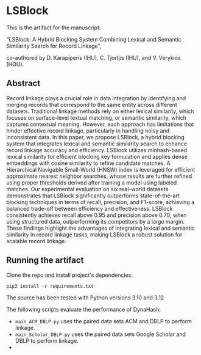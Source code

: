 
# LSBlock
This is the artifact for the manuscript:

"LSBlock: A Hybrid Blocking System Combining Lexical and Semantic Similarity Search for Record Linkage", 

co-authored by D. Karapiperis (IHU), C. Tjortjis (IHU), and V. Verykios (HOU).


## Abstract
Record linkage plays a crucial role in data integration by identifying and merging records that correspond to the same entity across different datasets. Traditional linkage methods rely on either lexical similarity, which focuses on surface-level textual matching, or semantic similarity, which captures contextual meaning. However, each approach has limitations that hinder effective record linkage, particularly in handling noisy and inconsistent data. In this paper, we propose LSBlock, a hybrid blocking system that integrates lexical and semantic similarity search to enhance record linkage accuracy and efficiency. LSBlock utilizes minhash-based lexical similarity for efficient blocking key formulation and applies dense embeddings with cosine similarity to refine candidate matches. A Hierarchical Navigable Small-World (HNSW) index is leveraged for efficient approximate nearest neighbor searches, whose results are further refined using proper thresholds derived after training a model using labeled matches. Our experimental evaluation on six real-world datasets demonstrates that LSBlock significantly outperforms state-of-the-art blocking techniques in terms of recall, precision, and F1-score, achieving a balanced trade-off between efficiency and effectiveness. LSBlock consistently achieves recall above $0.95$ and precision above $0.70$, when using structured data, outperforming its competitors by a large margin. These findings highlight the advantages of integrating lexical and semantic similarity in record linkage tasks, making LSBlock a robust solution for scalable record linkage.


## Running the artifact
Clone the repo and install project's dependencies:
```
pip3 install -r requirements.txt
```
The source has been tested with Python versions 3.10 and 3.12

 
The following scripts evaluate the performance of DynaHash:
- `main_ACM_DBLP.py` uses the paired data sets ACM and DBLP to perform linkage.
- `main_Scholar_DBLP.py` uses the paired data sets Google Scholar and DBLP to perform linkage.
- 
   
